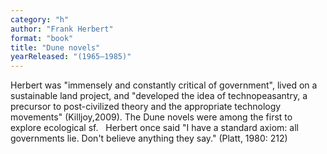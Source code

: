 ```yaml
---
category: "h"
author: "Frank Herbert"
format: "book"
title: "Dune novels"
yearReleased: "(1965–1985)"
---
```

Herbert was "immensely and constantly critical of government", lived on a sustainable land project, and "developed the idea of technopeasantry, a precursor to post-civilized theory and the appropriate technology movements" (Killjoy,2009). The Dune novels were among the first to explore ecological sf.
 
Herbert once said "I have a standard axiom: all governments lie. Don't believe anything they say." (Platt, 1980: 212)
